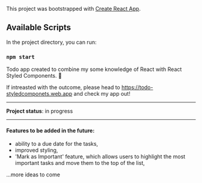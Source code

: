 This project was bootstrapped with [Create React App](https://github.com/facebook/create-react-app).

## Available Scripts

In the project directory, you can run:

### `npm start`

Todo app created to combine my some knowledge of React with React Styled Components. 💅

If intreasted with the outcome, please head to https://todo-styledcomponets.web.app and check my app out!

------------


**Project status**: in progress

------------


#### Features to be added in the future:
- ability to a due date for the tasks,
- improved styling,
- 'Mark as Important' feature, which allows users to highlight the most important tasks and move them to the top of the list,

...more ideas to come



